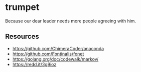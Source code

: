 trumpet
=======

Because our dear leader needs more people agreeing with him.

Resources
---------

* https://github.com/ChimeraCoder/anaconda
* https://github.com/Fontinalis/fonet
* https://golang.org/doc/codewalk/markov/
* https://redd.it/3g9ioz

